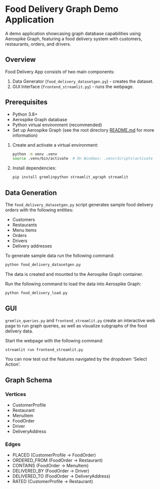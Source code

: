 # Food Delivery Graph Demo Application

A demo application showcasing graph database capabilities using Aerospike Graph, featuring a food delivery system with
customers, restaurants, orders, and drivers.

## Overview

Food Delivery App consists of two main components:

1. Data Generator (`food_delivery_datasetgen.py`) - creates the dataset.
2. GUI Interface (`frontend_streamlit.py`) - runs the webpage.

## Prerequisites

- Python 3.8+
- Aerospike Graph database
- Python virtual environment (recommended)
- Set up Aerospike Graph (see the root directory [README.md](../README.md) for more information)


1. Create and activate a virtual environment:

   ```bash
   python -m venv .venv
   source .venv/bin/activate  # On Windows: .venv\Scripts\activate
   ```

2. Install dependencies:

   ```bash
   pip install gremlinpython streamlit_agraph streamlit
   ```

## Data Generation

The `food_delivery_datasetgen.py` script generates sample food delivery orders with the following entities:

- Customers
- Restaurants
- Menu items
- Orders
- Drivers
- Delivery addresses

To generate sample data run the following command:

```bash
python food_delivery_datasetgen.py
```

The data is created and mounted to the Aerospike Graph container.

Run the following command to load the data into Aerospike Graph:

```bash
python food_delivery_load.py
```

## GUI

`gremlin_queries.py` and `frontend_streamlit.py` create an interactive web page
to run graph queries, as well as visualize subgraphs of the food delivery data.

Start the webpage with the following command:

```bash
streamlit run frontend_streamlit.py
```

You can now test out the features navigated by the dropdown 'Select Action'.

## Graph Schema

### Vertices

- CustomerProfile
- Restaurant
- MenuItem
- FoodOrder
- Driver
- DeliveryAddress

### Edges

- PLACED (CustomerProfile → FoodOrder)
- ORDERED_FROM (FoodOrder → Restaurant)
- CONTAINS (FoodOrder → MenuItem)
- DELIVERED_BY (FoodOrder → Driver)
- DELIVERED_TO (FoodOrder → DeliveryAddress)
- RATED (CustomerProfile → Restaurant)
